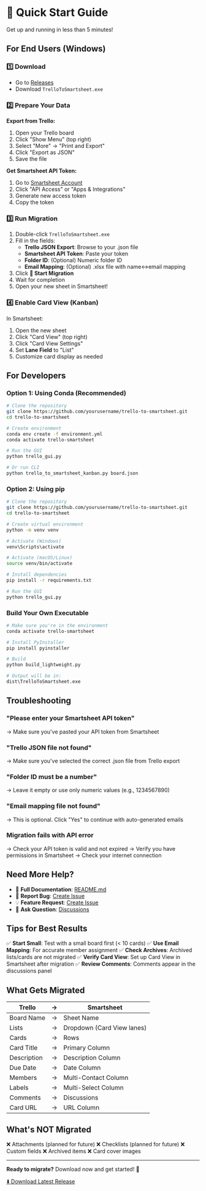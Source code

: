 # 🚀 Quick Start Guide

Get up and running in less than 5 minutes!

## For End Users (Windows)

### 1️⃣ Download
- Go to [Releases](../../releases)
- Download `TrelloToSmartsheet.exe`

### 2️⃣ Prepare Your Data
**Export from Trello:**
1. Open your Trello board
2. Click "Show Menu" (top right)
3. Select "More" → "Print and Export"
4. Click "Export as JSON"
5. Save the file

**Get Smartsheet API Token:**
1. Go to [Smartsheet Account](https://app.smartsheet.com/b/home?lx=paqhA4JOW6Y6XDE6V6OaSw)
2. Click "API Access" or "Apps & Integrations"
3. Generate new access token
4. Copy the token

### 3️⃣ Run Migration
1. Double-click `TrelloToSmartsheet.exe`
2. Fill in the fields:
   - **Trello JSON Export**: Browse to your .json file
   - **Smartsheet API Token**: Paste your token
   - **Folder ID**: (Optional) Numeric folder ID
   - **Email Mapping**: (Optional) .xlsx file with name↔email mapping
3. Click **🚀 Start Migration**
4. Wait for completion
5. Open your new sheet in Smartsheet!

### 4️⃣ Enable Card View (Kanban)
In Smartsheet:
1. Open the new sheet
2. Click "Card View" (top right)
3. Click "Card View Settings"
4. Set **Lane Field** to "List"
5. Customize card display as needed

## For Developers

### Option 1: Using Conda (Recommended)

```bash
# Clone the repository
git clone https://github.com/yourusername/trello-to-smartsheet.git
cd trello-to-smartsheet

# Create environment
conda env create -f environment.yml
conda activate trello-smartsheet

# Run the GUI
python trello_gui.py

# Or run CLI
python trello_to_smartsheet_kanban.py board.json
```

### Option 2: Using pip

```bash
# Clone the repository
git clone https://github.com/yourusername/trello-to-smartsheet.git
cd trello-to-smartsheet

# Create virtual environment
python -m venv venv

# Activate (Windows)
venv\Scripts\activate

# Activate (macOS/Linux)
source venv/bin/activate

# Install dependencies
pip install -r requirements.txt

# Run the GUI
python trello_gui.py
```

### Build Your Own Executable

```bash
# Make sure you're in the environment
conda activate trello-smartsheet

# Install PyInstaller
pip install pyinstaller

# Build
python build_lightweight.py

# Output will be in:
dist\TrelloToSmartsheet.exe
```

## Troubleshooting

### "Please enter your Smartsheet API token"
→ Make sure you've pasted your API token from Smartsheet

### "Trello JSON file not found"
→ Make sure you've selected the correct .json file from Trello export

### "Folder ID must be a number"
→ Leave it empty or use only numeric values (e.g., 1234567890)

### "Email mapping file not found"
→ This is optional. Click "Yes" to continue with auto-generated emails

### Migration fails with API error
→ Check your API token is valid and not expired
→ Verify you have permissions in Smartsheet
→ Check your internet connection

## Need More Help?

- 📖 **Full Documentation**: [README.md](README.md)
- 🐛 **Report Bug**: [Create Issue](../../issues/new?template=bug_report.md)
- 💡 **Feature Request**: [Create Issue](../../issues/new?template=feature_request.md)
- 💬 **Ask Question**: [Discussions](../../discussions)

## Tips for Best Results

✅ **Start Small**: Test with a small board first (< 10 cards)
✅ **Use Email Mapping**: For accurate member assignment
✅ **Check Archives**: Archived lists/cards are not migrated
✅ **Verify Card View**: Set up Card View in Smartsheet after migration
✅ **Review Comments**: Comments appear in the discussions panel

## What Gets Migrated

| Trello | → | Smartsheet |
|--------|---|------------|
| Board Name | → | Sheet Name |
| Lists | → | Dropdown (Card View lanes) |
| Cards | → | Rows |
| Card Title | → | Primary Column |
| Description | → | Description Column |
| Due Date | → | Date Column |
| Members | → | Multi-Contact Column |
| Labels | → | Multi-Select Column |
| Comments | → | Discussions |
| Card URL | → | URL Column |

## What's NOT Migrated

❌ Attachments (planned for future)
❌ Checklists (planned for future)
❌ Custom fields
❌ Archived items
❌ Card cover images

---

**Ready to migrate?** Download now and get started! 🎉

[⬇️ Download Latest Release](../../releases/latest)
